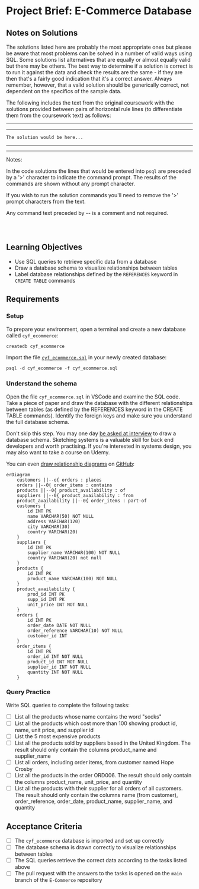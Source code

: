# Project Brief: E-Commerce Database

## Notes on Solutions

The solutions listed here are probably the most appropriate ones but please be aware that most problems can be solved in a number of valid ways using SQL.  Some solutions list alternatives that are equally or almost equally valid but there may be others.  The best way to determine if a solution is correct is to run it against the data and check the results are the same - if they are then that's a fairly good indication that it's a correct answer.  Always remember, however, that a valid solution should be generically correct, not dependent on the specifics of the sample data.

The following includes the text from the original coursework with the solutions provided between pairs of horizontal rule lines (to differentiate them from the coursework text) as follows:

---
---
```
The solution would be here...
```
---
---

Notes:

In the code solutions the lines that would be entered into `psql` are preceded by a '>' character to indicate the command prompt. The results of the commands are shown without any prompt character.

If you wish to run the solution commands you'll need to remove the '>' prompt characters from the text.

Any command text preceded by -- is a comment and not required.

` `  
` `  

## Learning Objectives

- Use SQL queries to retrieve specific data from a database
- Draw a database schema to visualize relationships between tables
- Label database relationships defined by the `REFERENCES` keyword in `CREATE TABLE` commands

## Requirements

### Setup

To prepare your environment, open a terminal and create a new database called `cyf_ecommerce`:

```sql
createdb cyf_ecommerce
```

Import the file [`cyf_ecommerce.sql`](./cyf_ecommerce.sql) in your newly created database:

```sql
psql -d cyf_ecommerce -f cyf_ecommerce.sql
```

### Understand the schema

Open the file `cyf_ecommerce.sql` in VSCode and examine the SQL code. Take a piece of paper and draw the database with the different relationships between tables (as defined by the REFERENCES keyword in the CREATE TABLE commands). Identify the foreign keys and make sure you understand the full database schema.

Don't skip this step. You may one day [be asked at interview](https://monzo.com/blog/2022/03/23/demystifying-the-backend-engineering-interview-process) to draw a database schema. Sketching systems is a valuable skill for back end developers and worth practising. If you're interested in systems design, you may also want to take a course on Udemy.

You can even [draw relationship diagrams](https://mermaid.js.org/syntax/entityRelationshipDiagram.html) on [GitHub](https://docs.github.com/en/get-started/writing-on-github/working-with-advanced-formatting/creating-diagrams):

```mermaid
erDiagram
    customers ||--o{ orders : places
    orders ||--0{ order_items : contains
    products ||--0{ product_availability : of
    suppliers ||--0{ product_availability : from
    product_availability ||--0{ order_items : part-of
    customers {
        id INT PK
        name VARCHAR(50) NOT NULL
        address VARCHAR(120)
        city VARCHAR(30)
        country VARCHAR(20)
    }
    suppliers {
        id INT PK
        supplier_name VARCHAR(100) NOT NULL
        country VARCHAR(20) not null
    }
    products {
        id INT PK
        product_name VARCHAR(100) NOT NULL
    }
    product_availability {
        prod_id INT PK
        supp_id INT PK
        unit_price INT NOT NULL
    }
    orders {
        id INT PK
        order_date DATE NOT NULL
        order_reference VARCHAR(10) NOT NULL
        customer_id INT
    }
    order_items {
        id INT PK
        order_id INT NOT NULL
        product_id INT NOT NULL
        supplier_id INT NOT NULL
        quantity INT NOT NULL
    }
```

### Query Practice

Write SQL queries to complete the following tasks:

- [ ] List all the products whose name contains the word "socks"
- [ ] List all the products which cost more than 100 showing product id, name, unit price, and supplier id
- [ ] List the 5 most expensive products
- [ ] List all the products sold by suppliers based in the United Kingdom. The result should only contain the columns product_name and supplier_name
- [ ] List all orders, including order items, from customer named Hope Crosby
- [ ] List all the products in the order ORD006. The result should only contain the columns product_name, unit_price, and quantity
- [ ] List all the products with their supplier for all orders of all customers. The result should only contain the columns name (from customer), order_reference, order_date, product_name, supplier_name, and quantity

## Acceptance Criteria

- [ ] The `cyf_ecommerce` database is imported and set up correctly
- [ ] The database schema is drawn correctly to visualize relationships between tables
- [ ] The SQL queries retrieve the correct data according to the tasks listed above
- [ ] The pull request with the answers to the tasks is opened on the `main` branch of the `E-Commerce` repository
